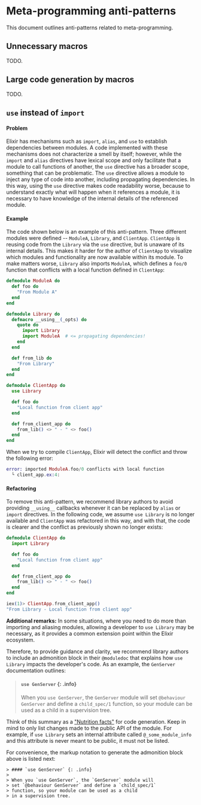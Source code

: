 # Meta-programming anti-patterns

This document outlines anti-patterns related to meta-programming.

## Unnecessary macros

TODO.

## Large code generation by macros

TODO.

## `use` instead of `import`

#### Problem

Elixir has mechanisms such as `import`, `alias`, and `use` to establish dependencies between modules. A code implemented with these mechanisms does not characterize a smell by itself; however, while the `import` and `alias` directives have lexical scope and only facilitate that a module to call functions of another, the `use` directive has a broader scope, something that can be problematic. The `use` directive allows a module to inject any type of code into another, including propagating dependencies. In this way, using the `use` directive makes code readability worse, because to understand exactly what will happen when it references a module, it is necessary to have knowledge of the internal details of the referenced module.

#### Example

The code shown below is an example of this anti-pattern. Three different modules were defined -- `ModuleA`, `Library`, and `ClientApp`. `ClientApp` is reusing code from the `Library` via the `use` directive, but is unaware of its internal details. This makes it harder for the author of `ClientApp` to visualize which modules and functionality are now available within its module. To make matters worse, `Library` also imports `ModuleA`, which defines a `foo/0` function that conflicts with a local function defined in `ClientApp`:

```elixir
defmodule ModuleA do
  def foo do
    "From Module A"
  end
end
```

```elixir
defmodule Library do
  defmacro __using__(_opts) do
    quote do
      import Library
      import ModuleA  # <= propagating dependencies!
    end
  end

  def from_lib do
    "From Library"
  end
end
```

```elixir
defmodule ClientApp do
  use Library

  def foo do
    "Local function from client app"
  end

  def from_client_app do
    from_lib() <> " - " <> foo()
  end
end
```

When we try to compile `ClientApp`, Elixir will detect the conflict and throw the following error:

```elixir
error: imported ModuleA.foo/0 conflicts with local function
  └ client_app.ex:4:
```

#### Refactoring

To remove this anti-pattern, we recommend library authors to avoid providing `__using__` callbacks whenever it can be replaced by `alias` or `import` directives. In the following code, we assume `use Library` is no longer available and `ClientApp` was refactored in this way, and with that, the code is clearer and the conflict as previously shown no longer exists:

  ```elixir
  defmodule ClientApp do
    import Library

    def foo do
      "Local function from client app"
    end

    def from_client_app do
      from_lib() <> " - " <> foo()
    end
  end

  iex(1)> ClientApp.from_client_app()
  "From Library - Local function from client app"
  ```

**Additional remarks:** In some situations, where you need to do more than importing and aliasing modules, allowing a developer to `use Library` may be necessary, as it provides a common extension point within the Elixir ecosystem.

Therefore, to provide guidance and clarity, we recommend library authors to include an admonition block in their `@moduledoc` that explains how `use Library` impacts the developer's code. As an example, the `GenServer` documentation outlines:

> #### `use GenServer` {: .info}
>
> When you `use GenServer`, the `GenServer` module will
> set `@behaviour GenServer` and define a `child_spec/1`
> function, so your module can be used as a child
> in a supervision tree.

Think of this summary as a ["Nutrition facts"](https://en.wikipedia.org/wiki/Nutrition_facts_label) for code generation. Keep in mind to only list changes made to the public API of the module. For example, if `use Library` sets an internal attribute called `@_some_module_info` and this attribute is never meant to be public, it must not be listed.

For convenience, the markup notation to generate the admonition block above is listed next:

```
> #### `use GenServer` {: .info}
>
> When you `use GenServer`, the `GenServer` module will
> set `@behaviour GenServer` and define a `child_spec/1`
> function, so your module can be used as a child
> in a supervision tree.
```
